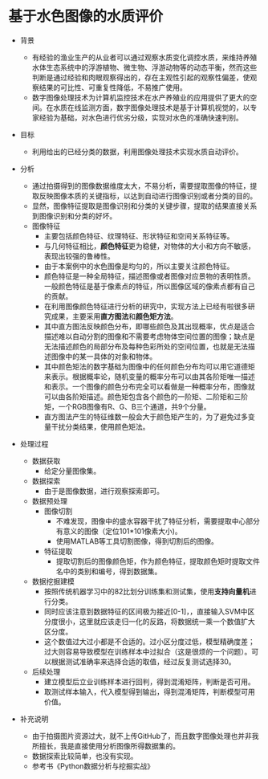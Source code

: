 # 基于水色图像的水质评价
- 背景
	- 有经验的渔业生产的从业者可以通过观察水质变化调控水质，来维持养殖水体生态系统中的浮游植物、微生物、浮游动物等的动态平衡，然而这些判断是通过经验和肉眼观察得出的，存在主观性引起的观察性偏差，使观察结果的可比性、可重复性降低，不易推广使用。
	- 数字图像处理技术为计算机监控技术在水产养殖业的应用提供了更大的空间。在水质在线监测方面，数字图像处理技术是基于计算机视觉的，以专家经验为基础，对水色进行优劣分级，实现对水色的准确快速判别。
- 目标
	- 利用给出的已经分类的数据，利用图像处理技术实现水质自动评价。
- 分析
	- 通过拍摄得到的图像数据维度太大，不易分析，需要提取图像的特征，提取反映图像本质的关键指标，以达到自动进行图像识别或者分类的目的。
	- 显然，图像特征提取是图像识别和分类的关键步骤，提取的结果直接关系到图像识别和分类的好坏。
	- 图像特征
		- 主要包括颜色特征、纹理特征、形状特征和空间关系特征等。
		- 与几何特征相比，**颜色特征**更为稳健，对物体的大小和方向不敏感，表现出较强的鲁棒性。
		- 由于本案例中的水色图像是均匀的，所以主要关注颜色特征。
		- 颜色特征是一种全局特征，描述图像或者图像对应景物的表明性质。一般颜色特征是基于像素点的特征，所以图像区域的像素点都有自己的贡献。
		- 在利用图像颜色特征进行分析的研究中，实现方法上已经有啦很多研究成果，主要采用**直方图法**和**颜色矩方法**。
		- 其中直方图法反映颜色分布，即哪些颜色及其出现概率，优点是适合描述难以自动分割的图像和不需要考虑物体空间位置的图像；缺点是无法描述颜色的局部分布及每种色彩所处的空间位置，也就是无法描述图像中的某一具体的对象和物体。
		- 其中颜色矩法的数字基础为图像中的任何颜色分布均可以用它道德矩来表示。根据概率论，随机变量的概率分布可以由其各阶矩唯一描述和表示。一个图像的颜色分布完全可以看做是一种概率分布，图像就可以由各阶矩描述。颜色矩包含各个颜色的一阶矩、二阶矩和三阶矩，一个RGB图像有R、G、B三个通道，共9个分量。
		- 直方图法产生的特征维数一般会大于颜色矩产生的，为了避免过多变量干扰分类结果，使用颜色矩法。
- 处理过程
	- 数据获取
		- 给定分量图像集。
	- 数据探索
		- 由于是图像数据，进行观察探索即可。
	- 数据预处理
		- 图像切割
			- 不难发现，图像中的盛水容器干扰了特征分析，需要提取中心部分有意义的图像（定位101*101像素大小)。
			- 使用MATLAB等工具切割图像，得到切割后的图像。
		- 特征提取
			- 提取切割后的图像颜色矩，作为颜色特征，提取颜色矩时提取文件名中的类别和编号，得到数据集。
	- 数据挖掘建模
		- 按照传统机器学习中的82比划分训练集和测试集，使用**支持向量机**进行分类。
		- 同时应该注意到数据特征的区间极为接近[0-1]，，直接输入SVM中区分度很小，这里就应该走归一化的反路，将数据统一乘一个数值扩大区分度。
		- 这个数值过大过小都是不合适的。过小区分度过低，模型精确度差；过大则容易导致模型在训练样本中过拟合（这是很烦的一个问题）。可以根据测试准确率来选择合适的取值，经过反复测试选择30。
	- 后续处理
		- 建立模型后立业训练样本进行回判，得到混淆矩阵，判断是否可用。
		- 取测试样本输入，代入模型得到输出，得到混淆矩阵，判断模型可用价值。

- 补充说明
	- 由于拍摄图片资源过大，就不上传GitHub了，而且数字图像处理也并非我所擅长，我是直接使用分析图像所得数据集的。
	- 数据探索比较简单，也没有实现。
	- 参考书《Python数据分析与挖掘实战》